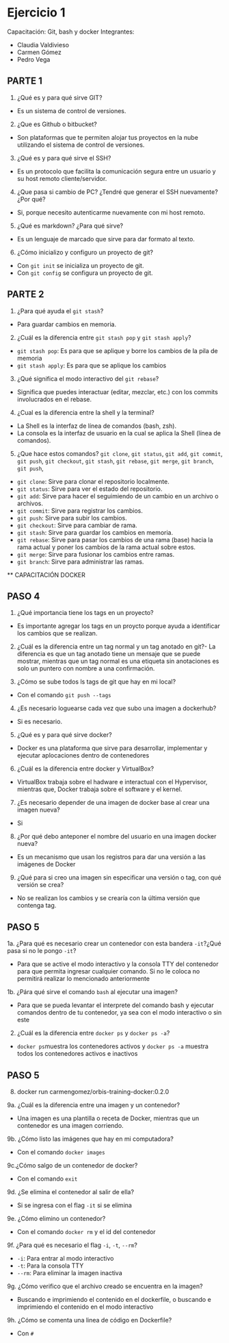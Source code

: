 # Ejercicio 1
Capacitación: Git, bash y docker
Integrantes:
- Claudia Valdivieso
- Carmen Gómez
- Pedro Vega

## PARTE 1

1. ¿Qué es y para qué sirve GIT?
- Es un sistema de control de versiones.

2. ¿Que es Github o bitbucket?
- Son plataformas que te permiten alojar tus proyectos en la nube utilizando el sistema de control de versiones.

3. ¿Qué es y para qué sirve el SSH?
- Es un protocolo que facilita la comunicación segura entre un usuario y su host remoto cliente/servidor.

4. ¿Que pasa si cambio de PC? ¿Tendré que generar el SSH nuevamente?¿Por qué?
- Si, porque necesito autenticarme nuevamente con mi host remoto.

5. ¿Qué es markdown? ¿Para qué sirve?
- Es un lenguaje de marcado que sirve para dar formato al texto.

6. ¿Cómo inicializo y configuro un proyecto de git?
- Con `git init` se inicializa un proyecto de git.
- Con `git config` se configura un proyecto de git.

## PARTE 2

1. ¿Para qué ayuda el `git stash`?
- Para guardar cambios en memoria.

2. ¿Cuál es la diferencia entre `git stash pop` y `git stash apply`?
- `git stash pop`: Es para que se aplique y borre los cambios de la pila de memoria
- `git stash apply`: Es para que se aplique los cambios

3. ¿Qué significa el modo interactivo del `git rebase`?
- Significa que puedes interactuar (editar, mezclar, etc.) con los commits involucrados en el rebase.

4. ¿Cual es la diferencia entre la shell y la terminal?
- La Shell es la interfaz de línea de comandos (bash, zsh).
- La consola es la interfaz de usuario en la cual se aplica la Shell (línea de comandos).

5. ¿Que hace estos comandos? `git clone`, `git status`, `git add`, `git commit`, `git push`, `git checkout`, `git stash`, `git rebase`, `git merge`, `git branch`, `git push`,
- `git clone`: Sirve para clonar el repositorio localmente.
- `git status`: Sirve para ver el estado del repositorio.
- `git add`: Sirve para hacer el seguimiendo de un cambio en un archivo o archivos.
- `git commit`: Sirve para registrar los cambios.
- `git push`: Sirve para subir los cambios.
- `git checkout`: Sirve para cambiar de rama.
- `git stash`: Sirve para guardar los cambios en memoria.
- `git rebase`: Sirve para pasar los cambios de una rama (base) hacia la rama actual y poner los cambios de la rama actual sobre estos.
- `git merge`: Sirve para fusionar los cambios entre ramas.
- `git branch`: Sirve para administrar las ramas.


** CAPACITACIÓN DOCKER

## PASO 4

1. ¿Qué importancia tiene los tags en un proyecto?
- Es importante agregar los tags en un proycto porque ayuda a identificar los cambios que se realizan.

2. ¿Cuál es la diferencia entre un tag normal y un tag anotado en git?- La diferencia es que un tag anotado tiene un mensaje que se puede mostrar, mientras que un tag normal es una etiqueta sin 
anotaciones es solo un puntero con nombre a una confirmación.

3. ¿Cómo se sube todos ls tags de git que hay en mi local?
- Con el comando `git push --tags`

4. ¿Es necesario loguearse cada vez que subo una imagen a dockerhub?
- Si es necesario.

5. ¿Qué es y para qué sirve docker?
- Docker es una plataforma que sirve para desarrollar, implementar y ejecutar aplocaciones dentro de contenedores

6. ¿Cuál es la diferencia entre docker y VirtualBox?
- VirtualBox trabaja sobre el hadware e interactual con el Hypervisor, mientras que, Docker trabaja sobre el software y el 
kernel.

7. ¿Es necesario depender de una imagen de docker base al crear una imagen nueva?
- Si

8. ¿Por qué debo anteponer el nombre del usuario en una imagen docker nueva?
- Es un mecanismo que usan los registros para dar una versión a las imágenes de Docker

9. ¿Qué para si creo una imagen sin especificar una versión o tag, con qué versión se crea?
- No se realizan los cambios y se crearía con la última versión que contenga tag.

## PASO 5
1a. ¿Para qué es necesario crear un contenedor con esta bandera `-it`?¿Qué pasa si no le pongo `-it`?
- Para que se active el modo interactivo y la consola TTY del contenedor para que permita ingresar cualquier comando. Si no le 
coloca no permitirá realizar lo mencionado anteriormente

1b. ¿Pára qué sirve el comando `bash` al ejecutar una imagen? 
- Para que se pueda levantar el interprete del comando bash y ejecutar comandos dentro de tu contenedor, ya sea con el modo 
interactivo o sin este 

2. ¿Cuál es la diferencia entre `docker ps` y `docker ps -a`?
- `docker ps`muestra los contenedores activos y `docker ps -a` muestra todos los contenedores activos e inactivos

## PASO 5

8. docker run carmengomez/orbis-training-docker:0.2.0

9a. ¿Cuál es la diferencia entre una imagen y un contenedor?
- Una imagen es una plantilla o receta de Docker, mientras que un contenedor es una imagen corriendo.

9b. ¿Cómo listo las imágenes que hay en mi computadora?
- Con el comando `docker images`

9c.¿Cómo salgo de un contenedor de docker?
- Con el comando `exit`

9d. ¿Se elimina el contenedor al salir de ella?
- Si se ingresa con el flag `-it` si se elimina

9e. ¿Cómo elimino un contenedor?
- Con el comando `docker rm` y el id del contenedor

9f. ¿Para qué es necesario el flag `-i`, `-t`, `--rm`?
- `-i`: Para entrar al modo interactivo
- `-t`: Para la consola TTY
- `--rm`: Para eliminar la imagen inactiva

9g. ¿Cómo verifico que el archivo creado se encuentra en la imagen?
- Buscando e imprimiendo el contenido en el dockerfile, o buscando e imprimiendo el contenido en el modo interactivo

9h. ¿Cómo se comenta una linea de código en Dockerfile?
-  Con `#`
